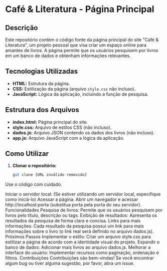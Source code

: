 # Café & Literatura - Página Principal

## Descrição

Este repositório contém o código fonte da página principal do site "Café & Literatura", um projeto pessoal que visa criar um espaço online para amantes de livros. A página permite que os usuários pesquisem por livros em um banco de dados e obtenham informações relevantes.

## Tecnologias Utilizadas

* **HTML:** Estrutura da página.
* **CSS:** Estilização da página (arquivo `style.css` não incluso).
* **JavaScript:** Lógica da aplicação, incluindo a função de pesquisa.

## Estrutura dos Arquivos

* **index.html:** Página principal do site.
* **style.css:** Arquivo de estilos CSS (não incluso).
* **dados.js:** Arquivo JSON contendo os dados dos livros (não incluso).
* **app.js:** Arquivo JavaScript com a lógica da aplicação.

## Como Utilizar

1. **Clonar o repositório:**
   ```bash
   git clone [URL inválido removido]
Use o código com cuidado.

Iniciar o servidor local: (Se estiver utilizando um servidor local, especifique como iniciá-lo)
Acessar a página: Abrir um navegador e acessar http://localhost:porta (substitua porta pela porta do seu servidor).
Funcionalidades
Pesquisa de livros: Permite que os usuários pesquisem por livros pelo título, descrição ou tags.
Exibição de resultados: Apresenta os resultados da pesquisa de forma clara e concisa.
Links para mais informações: Cada resultado da pesquisa possui um link para mais informações sobre o livro (o link real será definido no arquivo dados.js).
Próximos Passos
Implementar o estilo: Criar um arquivo style.css para estilizar a página de acordo com a identidade visual do projeto.
Expandir o banco de dados: Adicionar mais livros ao arquivo dados.js.
Melhorar a interface do usuário: Implementar recursos como paginação, ordenação e filtros.
Contribuições
Contribuições são bem-vindas! Se você encontrar algum bug ou tiver alguma sugestão, por favor, abra um issue.